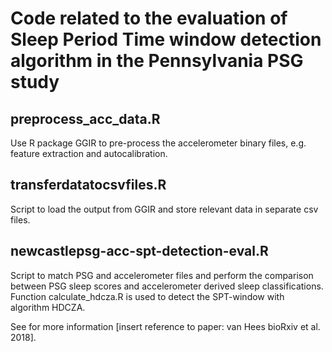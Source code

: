 # Code related to the evaluation of Sleep Period Time window detection algorithm in the Pennsylvania PSG study

## preprocess_acc_data.R
Use R package GGIR to pre-process the accelerometer binary files, e.g. feature extraction and autocalibration.

## transferdatatocsvfiles.R
Script to load the output from GGIR and store relevant data in separate csv files.

## newcastlepsg-acc-spt-detection-eval.R
Script to match PSG and accelerometer files and perform the comparison between PSG sleep scores and accelerometer derived sleep classifications. Function calculate_hdcza.R is used to detect the SPT-window with algorithm HDCZA.

See for more information [insert reference to paper: van Hees bioRxiv et al. 2018].